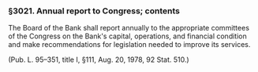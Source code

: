 ### §3021. Annual report to Congress; contents ###

The Board of the Bank shall report annually to the appropriate committees of the Congress on the Bank's capital, operations, and financial condition and make recommendations for legislation needed to improve its services.

(Pub. L. 95–351, title I, §111, Aug. 20, 1978, 92 Stat. 510.)
